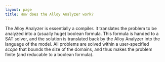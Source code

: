 ```yaml
---
layout: page
title: How does the Alloy Analyzer work?
---
```

The Alloy Analyzer is essentially a compiler. It translates the problem to be analyzed into a (usually huge) boolean formula. This formula is handed to a SAT solver, and the solution is translated back by the Alloy Analyzer into the language of the model. All problems are solved within a user-specified _scope_ that bounds the size of the domains, and thus makes the problem finite (and reducable to a boolean formula).
